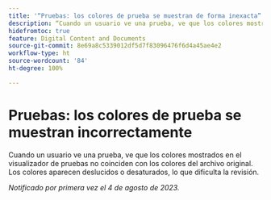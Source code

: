 ```yaml
---
title: '“Pruebas: los colores de prueba se muestran de forma inexacta”'
description: “Cuando un usuario ve una prueba, ve que los colores mostrados en el visualizador de pruebas no coinciden con los colores del archivo original. Los colores aparecen descoloridos o desaturados, lo que dificulta la revisión”.
hidefromtoc: true
feature: Digital Content and Documents
source-git-commit: 8e69a8c5339012df5d7f83096476f6d4a45ae4e2
workflow-type: ht
source-wordcount: '84'
ht-degree: 100%

---
```



# Pruebas: los colores de prueba se muestran incorrectamente

<!--WF and WFP TOCs-->

Cuando un usuario ve una prueba, ve que los colores mostrados en el visualizador de pruebas no coinciden con los colores del archivo original. Los colores aparecen deslucidos o desaturados, lo que dificulta la revisión.

_Notificado por primera vez el 4 de agosto de 2023._

